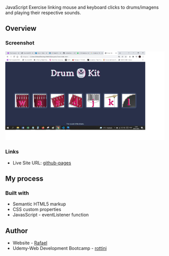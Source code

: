 JavaScript Exercise linking mouse and keyboard clicks to drums/imagens and playing their respective sounds.

## Overview

### Screenshot

![](./images/screenshot.jpg)

### Links

- Live Site URL: [github-pages](https://rottini.github.io/drum-kit/)

## My process

### Built with

- Semantic HTML5 markup
- CSS custom properties
- JavasScript - eventListener function

## Author

- Website - [Rafael](https://github.com/rottini)
- Udemy-Web Development Bootcamp - [rottini](https://github.com/rottini/drum-kit)
